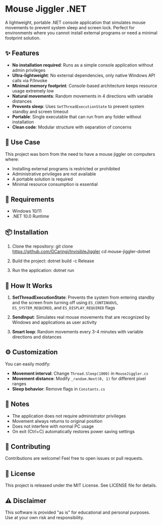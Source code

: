 # Mouse Jiggler .NET

A lightweight, portable .NET console application that simulates mouse movements to prevent system sleep and screen lock. Perfect for environments where you cannot install external programs or need a minimal footprint solution.

## ✨ Features

- **No installation required**: Runs as a simple console application without admin privileges
- **Ultra-lightweight**: No external dependencies, only native Windows API calls via P/Invoke
- **Minimal memory footprint**: Console-based architecture keeps resource usage extremely low
- **Natural movements**: Random movements in 4 directions with variable distances
- **Prevents sleep**: Uses `SetThreadExecutionState` to prevent system standby and screen timeout
- **Portable**: Single executable that can run from any folder without installation
- **Clean code**: Modular structure with separation of concerns

## 🎯 Use Case

This project was born from the need to have a mouse jiggler on computers where:
- Installing external programs is restricted or prohibited
- Administrative privileges are not available
- A portable solution is required
- Minimal resource consumption is essential

## 🚀 Requirements

- Windows 10/11
- .NET 10.0 Runtime

## 📦 Installation

1. Clone the repository:
git clone https://github.com/GCaringi/InvisibleJiggler
cd mouse-jiggler-dotnet

2. Build the project:
dotnet build -c Release

3. Run the application:
dotnet run

## 🔧 How It Works

1. **SetThreadExecutionState**: Prevents the system from entering standby and the screen from turning off using `ES_CONTINUOUS`, `ES_SYSTEM_REQUIRED`, and `ES_DISPLAY_REQUIRED` flags

2. **SendInput**: Simulates real mouse movements that are recognized by Windows and applications as user activity

3. **Smart loop**: Random movements every 3-4 minutes with variable directions and distances

## ⚙️ Customization

You can easily modify:

- **Movement interval**: Change `Thread.Sleep(1000)` in `MouseJiggler.cs`
- **Movement distance**: Modify `_random.Next(0, 1)` for different pixel ranges
- **Sleep behavior**: Remove flags in `Constants.cs`

## 📝 Notes

- The application does not require administrator privileges
- Movement always returns to original position
- Does not interfere with normal PC usage
- On exit (Ctrl+C) automatically restores power saving settings

## 🤝 Contributing

Contributions are welcome! Feel free to open issues or pull requests.

## 📄 License

This project is released under the MIT License. See LICENSE file for details.

## ⚠️ Disclaimer

This software is provided "as is" for educational and personal purposes. Use at your own risk and responsibility.